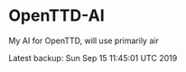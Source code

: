 # OpenTTD-AI
My AI for OpenTTD, will use primarily air

Latest backup: Sun Sep 15 11:45:01 UTC 2019
